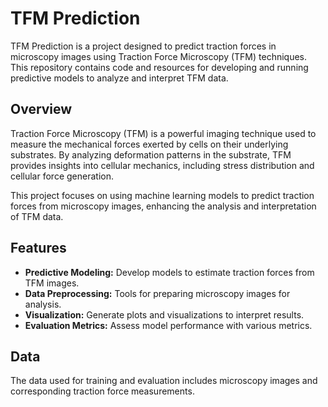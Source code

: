 
# TFM Prediction

TFM Prediction is a project designed to predict traction forces in microscopy images using Traction Force Microscopy (TFM) techniques. This repository contains code and resources for developing and running predictive models to analyze and interpret TFM data.

## Overview

Traction Force Microscopy (TFM) is a powerful imaging technique used to measure the mechanical forces exerted by cells on their underlying substrates. By analyzing deformation patterns in the substrate, TFM provides insights into cellular mechanics, including stress distribution and cellular force generation.

This project focuses on using machine learning models to predict traction forces from microscopy images, enhancing the analysis and interpretation of TFM data.

## Features

- **Predictive Modeling:** Develop models to estimate traction forces from TFM images.
- **Data Preprocessing:** Tools for preparing microscopy images for analysis.
- **Visualization:** Generate plots and visualizations to interpret results.
- **Evaluation Metrics:** Assess model performance with various metrics.


## Data

The data used for training and evaluation includes microscopy images and corresponding traction force measurements.
